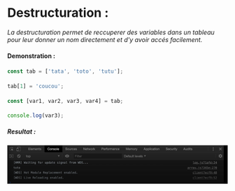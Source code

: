 # Destructuration : 

_La destructuration permet de reccuperer des variables dans un tableau pour leur donner un nom directement et d'y avoir accés facilement._

#### Demonstration :

````js
const tab = ['tata', 'toto', 'tutu'];

tab[1] = 'coucou';

const [var1, var2, var3, var4] = tab;

console.log(var3);

````
##### Resultat :

![Screenshot](/img/console.png)
